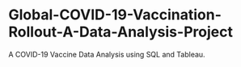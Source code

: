 # Global-COVID-19-Vaccination-Rollout-A-Data-Analysis-Project
A COVID-19 Vaccine Data Analysis using SQL and Tableau.
